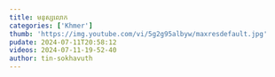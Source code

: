 ```yaml
---
title: មនុស្សលោក
categories: ['Khmer']
thumb: 'https://img.youtube.com/vi/5g2g95albyw/maxresdefault.jpg'
pudate: 2024-07-11T20:58:12
videos: 2024-07-11-19-52-40
author: tin-sokhavuth
---
```

